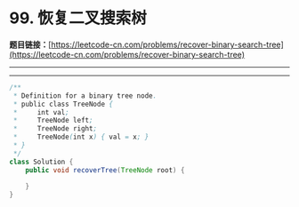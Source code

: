# 99. 恢复二叉搜索树

**题目链接：**[https://leetcode-cn.com/problems/recover-binary-search-tree](https://leetcode-cn.com/problems/recover-binary-search-tree)

---

<Cards card="leetcode_99_recover-binary-search-tree"></Cards>

---

```java
/**
 * Definition for a binary tree node.
 * public class TreeNode {
 *     int val;
 *     TreeNode left;
 *     TreeNode right;
 *     TreeNode(int x) { val = x; }
 * }
 */
class Solution {
    public void recoverTree(TreeNode root) {
        
    }
}
```